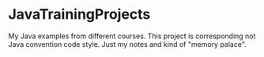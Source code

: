# JavaTrainingProjects
My Java examples from different courses.
This project is corresponding not Java convention code style.  Just my notes and kind of "memory palace".
